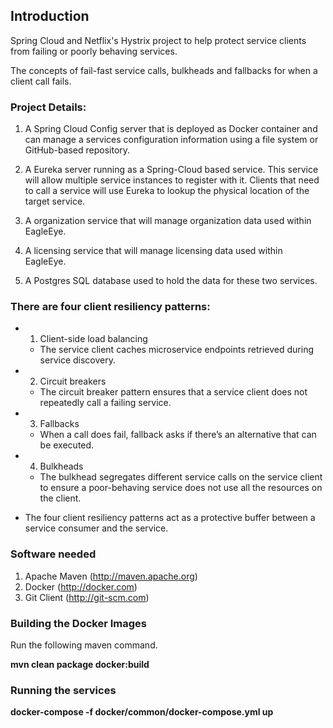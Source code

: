 ## Introduction
Spring Cloud and Netflix's Hystrix project to help protect service clients from failing or poorly behaving services.  

The concepts of fail-fast service calls, bulkheads and fallbacks for when a client call fails.  

### Project Details:

1.  A Spring Cloud Config server that is deployed as Docker container and can manage a services configuration information using a file system or GitHub-based repository.

2.  A Eureka server running as a Spring-Cloud based service.  This service will allow multiple service instances to register with it.  Clients that need to call a service will use Eureka to lookup the physical location of the target service.

3.  A organization service that will manage organization data used within EagleEye.

4.  A licensing service that will manage licensing data used within EagleEye.

5.  A Postgres SQL database used to hold the data for these two services.


### There are four client resiliency patterns:

- 1. Client-side load balancing

   - The service client caches microservice endpoints retrieved during service discovery.

- 2. Circuit breakers

   - The circuit breaker pattern ensures that a service client does not repeatedly call a failing service.

- 3. Fallbacks

   - When a call does fail, fallback asks if there’s an alternative that can be executed.

- 4. Bulkheads

   - The bulkhead segregates different service calls on the service client to ensure a poor-behaving service does not use all
    the resources on the client.


- The four client resiliency patterns act as a protective buffer between a service consumer and the service.



### Software needed

1.	Apache Maven (http://maven.apache.org)
2.	Docker (http://docker.com)
3.	Git Client (http://git-scm.com)


### Building the Docker Images


Run the following maven command.  


   **mvn clean package docker:build**



### Running the services



   **docker-compose -f docker/common/docker-compose.yml up**

